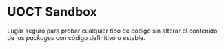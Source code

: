 # UOCT Sandbox

Lugar seguro para probar cualquier tipo de código sin alterar el contenido de los _packages_ con código definitivo o estable.
